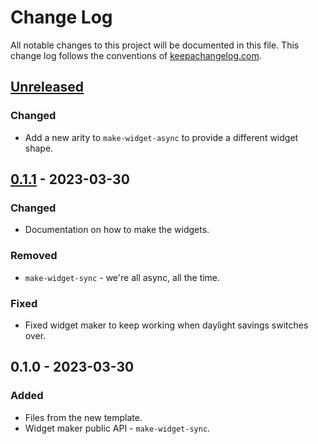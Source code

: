 # Change Log
All notable changes to this project will be documented in this file. This change log follows the conventions of [keepachangelog.com](http://keepachangelog.com/).

## [Unreleased]
### Changed
- Add a new arity to `make-widget-async` to provide a different widget shape.

## [0.1.1] - 2023-03-30
### Changed
- Documentation on how to make the widgets.

### Removed
- `make-widget-sync` - we're all async, all the time.

### Fixed
- Fixed widget maker to keep working when daylight savings switches over.

## 0.1.0 - 2023-03-30
### Added
- Files from the new template.
- Widget maker public API - `make-widget-sync`.

[Unreleased]: https://sourcehost.site/your-name/todo-api/compare/0.1.1...HEAD
[0.1.1]: https://sourcehost.site/your-name/todo-api/compare/0.1.0...0.1.1
